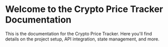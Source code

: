# Welcome to the Crypto Price Tracker Documentation

This is the documentation for the Crypto Price Tracker. Here you'll find details on the project setup, API integration, state management, and more.

